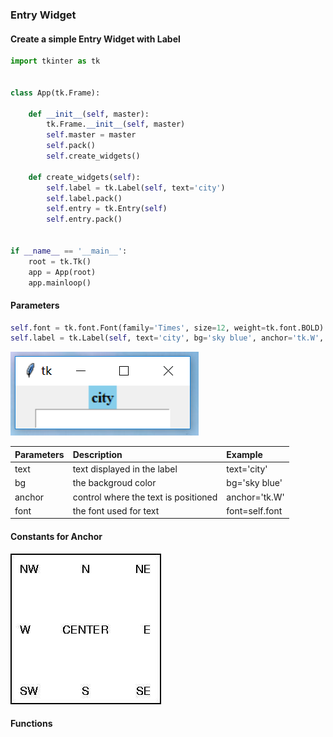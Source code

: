 ### Entry Widget

#### Create a simple Entry Widget with Label
```python
import tkinter as tk


class App(tk.Frame):

    def __init__(self, master):
        tk.Frame.__init__(self, master)
        self.master = master
        self.pack()
        self.create_widgets()

    def create_widgets(self):
        self.label = tk.Label(self, text='city')
        self.label.pack()
        self.entry = tk.Entry(self)
        self.entry.pack()


if __name__ == '__main__':
    root = tk.Tk()
    app = App(root)
    app.mainloop()
```
#### Parameters
```python
self.font = tk.font.Font(family='Times', size=12, weight=tk.font.BOLD)
self.label = tk.Label(self, text='city', bg='sky blue', anchor='tk.W', font=self.font )
```
![](/assets/ch2/tkentry.png)

|Parameters|Description|Example|
|:---|:---|:---|
|text|text displayed in the label|text='city'|
|bg|the backgroud color|bg='sky blue'|
|anchor|control where the text is positioned|anchor='tk.W'|
|font|the font used for text|font=self.font|

#### Constants for Anchor

![](/assets/ch2/tkanchor.jpg)
#### Functions







